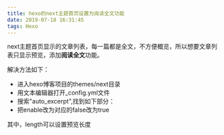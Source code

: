 ```yaml
---
title: hexo的next主题首页设置为阅读全文功能
date: 2019-07-18 16:31:45
tags: Hexo
---
```


next主题首页显示的文章列表，每一篇都是全文，不方便概览，所以想要文章列表只显示预览，添加**阅读全文**功能。

解决方法如下：

- 进入hexo博客项目的themes/next目录
- 用文本编辑器打开_config.yml文件
- 搜索"auto_excerpt",找到如下部分：
- 把enable改为对应的false改为true

其中，length可以设置预览长度